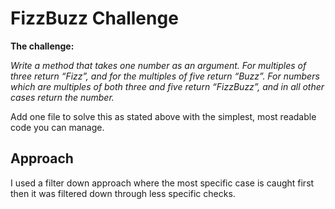 <h1>FizzBuzz Challenge</h1>

<p><strong>The challenge:</strong></p>

<p>
<em>Write a method that takes one number as an argument. For multiples of three return “Fizz”, and for the multiples of five return “Buzz”. For numbers which are multiples of both three and five return “FizzBuzz”, and in all other cases return the number.</em>
</p>

<p>
Add one file to solve this as stated above with the simplest, most readable code you can manage.
</p>

<h2>Approach</h2>

<p>I used a filter down approach where the most specific case is caught first then it was filtered down through less specific checks.</p>
